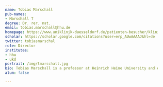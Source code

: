 ```yaml
---
name: Tobias Marschall
pub-names:
- Marschall T
degree: Dr. rer. nat.
email: tobias.marschall@hhu.de
homepage: https://www.uniklinik-duesseldorf.de/patienten-besucher/klinikeninstitutezentren/institut-fuer-medizinische-biometrie-und-bioinformatik/
scholar: https://scholar.google.com/citations?user=erp_AUwAAAAJ&hl=de
twitter: tobiasmarschal
role: Director
institutes:
- hhu
- ukd
portrait: /img/tmarschall.jpg
bio: Tobias Marschall is a professor at Heinrich Heine University and director of the Institute for Medical Biometry and Bioinformatics at the Medical Department. Prior to that, from 2014 to 2019, he was a professor at the Center for Bioinformatics at Saarland University and a senior researcher at the Max Planck Institute for Informatics, heading the Algorithms for Computational Genomics group. He is broadly interested in algorithms and statistical methods for computational genomics, including variant calling, haplotype phasing, structural variants single-cell genomics, genome assembly, and pangenome analyses. He contributes to a number of large-scale international projects, inluding the Human Pangenome Reference Consortium, the Telomere-to-Telomere Consortium and the Human Genome Structural Variation Consortium, where he acts as a co-chair. Tobias is an associate editor for the journal Bioinformatics.
alum: false

---
```


